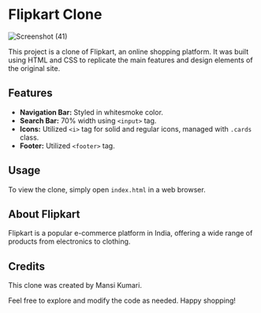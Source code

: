 # Flipkart Clone
![Screenshot (41)](https://github.com/user-attachments/assets/37b7bb95-0454-4797-83de-18581c80b848)

This project is a clone of Flipkart, an online shopping platform. It was built using HTML and CSS to replicate the main features and design elements of the original site.

## Features

- **Navigation Bar:** Styled in whitesmoke color.
- **Search Bar:** 70% width using `<input>` tag.
- **Icons:** Utilized `<i>` tag for solid and regular icons, managed with `.cards` class.
- **Footer:** Utilized `<footer>` tag.

## Usage

To view the clone, simply open `index.html` in a web browser.

## About Flipkart

Flipkart is a popular e-commerce platform in India, offering a wide range of products from electronics to clothing.

## Credits

This clone was created by Mansi Kumari.

Feel free to explore and modify the code as needed. Happy shopping!

